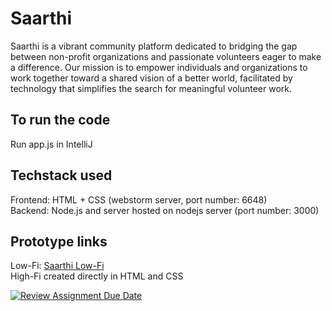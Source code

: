 
# Saarthi

Saarthi is a vibrant community platform dedicated to bridging the gap between non-profit organizations and passionate volunteers eager to make a difference. Our mission is to empower individuals and organizations to work together toward a shared vision of a better world, facilitated by technology that simplifies the search for meaningful volunteer work.

## To run the code
Run app.js in IntelliJ

## Techstack used
Frontend: HTML + CSS (webstorm server, port number: 6648)  
Backend: Node.js and server hosted on nodejs server (port number: 3000) 

## Prototype links
Low-Fi: [Saarthi Low-Fi](https://www.figma.com/file/uhI6XYvDhZRIQAf6w9zaQG/ISY-FINAL-LOW-FI?type=design&node-id=0%3A1&mode=design&t=lqYpfcP9uubiQvjY-1)  
High-Fi created directly in HTML and CSS


[![Review Assignment Due Date](https://classroom.github.com/assets/deadline-readme-button-24ddc0f5d75046c5622901739e7c5dd533143b0c8e959d652212380cedb1ea36.svg)](https://classroom.github.com/a/rk5IrG1E)
